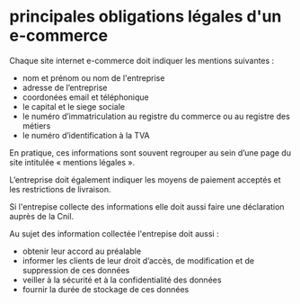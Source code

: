 # principales obligations légales d'un e-commerce

Chaque site internet e-commerce doit indiquer les mentions suivantes :
- nom et prénom ou nom de l'entreprise
- adresse de l’entreprise
- coordonées email et téléphonique
- le capital et le siege sociale
- le numéro d’immatriculation au registre du commerce ou au registre des métiers
- le numéro d’identification à la TVA

En pratique, ces informations sont souvent regrouper au sein d’une page du site intitulée « mentions légales ».

L’entreprise doit également indiquer les moyens de paiement acceptés et les restrictions de livraison.

Si l'entrepise collecte des informations elle doit aussi faire une déclaration auprès de la Cnil.

Au sujet des information collectée l'entrepise doit aussi :
- obtenir leur accord au préalable
- informer les clients de leur droit d’accès, de modification et de suppression de ces données
- veiller à la sécurité et à la confidentialité des données
- fournir la durée de stockage de ces données

